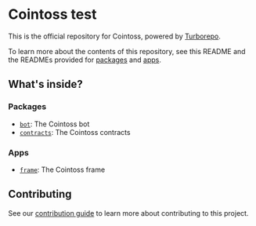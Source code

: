 # Cointoss test

This is the official repository for Cointoss, powered by [Turborepo](https://turbo.build/repo).

To learn more about the contents of this repository, see this README and the READMEs provided for [packages](https://github.com/ephemeraHQ/cointoss/tree/main/packages) and [apps](https://github.com/ephemeraHQ/cointoss/tree/main/apps).

## What's inside?

### Packages

- [`bot`](https://github.com/ephemeraHQ/cointoss/tree/main/packages/bot): The Cointoss bot
- [`contracts`](https://github.com/ephemeraHQ/cointoss/tree/main/packages/contracts): The Cointoss contracts

### Apps

- [`frame`](https://github.com/ephemeraHQ/cointoss/tree/main/apps/frame): The Cointoss frame

## Contributing

See our [contribution guide](./CONTRIBUTING.md) to learn more about contributing to this project.
